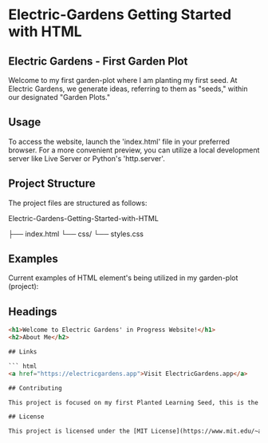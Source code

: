 # Electric-Gardens Getting Started with HTML

## Electric Gardens - First Garden Plot

Welcome to my first garden-plot where I am planting my first seed. At Electric Gardens, we generate ideas, referring to them as "seeds," within our designated "Garden Plots."

## Usage

To access the website, launch the 'index.html' file in your preferred browser. For a more convenient preview, you can utilize a local development server like Live Server or Python's 'http.server'.

## Project Structure

The project files are structured as follows:

Electric-Gardens-Getting-Started-with-HTML

├── index.html
└── css/
└── styles.css

## Examples

Current examples of HTML element's being utilized in my garden-plot (project):

## Headings
  ``` html
  <h1>Welcome to Electric Gardens' in Progress Website!</h1>
  <h2>About Me</h2>

## Links

  ``` html
  <a href="https://electricgardens.app">Visit ElectricGardens.app</a>

## Contributing

This project is focused on my first Planted Learning Seed, this is the first Sprout of many in my Learning Garden! Contributions are not expected at this time. I am always open to learning more and look forward to collaborating with anyone that is interested in helping me grow my HTML skills in my Garden. I am also always open to helping anyone grow their ideas with any knowledge I can provide. Please feel free to leave any constructive feedback, suggestions, and/or resources that will help mt in Cultivating my newly Sprouted Skillset. Lets all help eachother Grow Amazing Seedling Ideas into beautiful Gardens of Knowledge!

## License

This project is licensed under the [MIT License](https://www.mit.edu/~amini/LICENSE.md)https://www.mit.edu/~amini/LICENSE.md).





